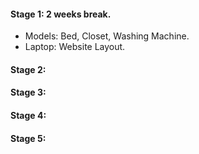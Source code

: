 #### Stage 1: 2 weeks break.
* Models: Bed, Closet, Washing Machine.
* Laptop: Website Layout.

#### Stage 2:

#### Stage 3:

#### Stage 4:

#### Stage 5:

